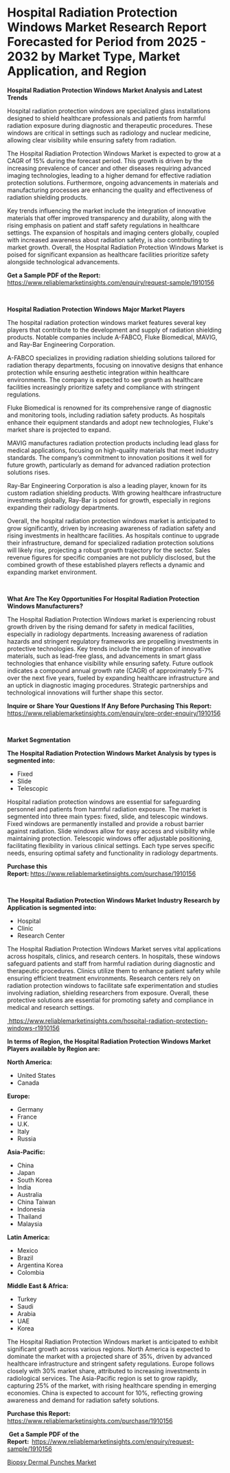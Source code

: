 <p><h1>Hospital Radiation Protection Windows Market Research Report Forecasted for Period from 2025 -  2032 by Market Type, Market Application, and Region</h1></p><p><strong>Hospital Radiation Protection Windows Market Analysis and Latest Trends</strong></p>
<p><p>Hospital radiation protection windows are specialized glass installations designed to shield healthcare professionals and patients from harmful radiation exposure during diagnostic and therapeutic procedures. These windows are critical in settings such as radiology and nuclear medicine, allowing clear visibility while ensuring safety from radiation.</p><p>The Hospital Radiation Protection Windows Market is expected to grow at a CAGR of 15% during the forecast period. This growth is driven by the increasing prevalence of cancer and other diseases requiring advanced imaging technologies, leading to a higher demand for effective radiation protection solutions. Furthermore, ongoing advancements in materials and manufacturing processes are enhancing the quality and effectiveness of radiation shielding products. </p><p>Key trends influencing the market include the integration of innovative materials that offer improved transparency and durability, along with the rising emphasis on patient and staff safety regulations in healthcare settings. The expansion of hospitals and imaging centers globally, coupled with increased awareness about radiation safety, is also contributing to market growth. Overall, the Hospital Radiation Protection Windows Market is poised for significant expansion as healthcare facilities prioritize safety alongside technological advancements.</p></p>
<p><strong>Get a Sample PDF of the Report:&nbsp;</strong> <a href="https://www.reliablemarketinsights.com/enquiry/request-sample/1910156?utm_campaign=2563&utm_medium=2&utm_source=Github&utm_content=ia&utm_term=05032025&utm_id=hospital-radiation-protection-windows">https://www.reliablemarketinsights.com/enquiry/request-sample/1910156</a></p>
<p>&nbsp;</p>
<p><strong>Hospital Radiation Protection Windows Major Market Players</strong></p>
<p><p>The hospital radiation protection windows market features several key players that contribute to the development and supply of radiation shielding products. Notable companies include A-FABCO, Fluke Biomedical, MAVIG, and Ray-Bar Engineering Corporation. </p><p>A-FABCO specializes in providing radiation shielding solutions tailored for radiation therapy departments, focusing on innovative designs that enhance protection while ensuring aesthetic integration within healthcare environments. The company is expected to see growth as healthcare facilities increasingly prioritize safety and compliance with stringent regulations.</p><p>Fluke Biomedical is renowned for its comprehensive range of diagnostic and monitoring tools, including radiation safety products. As hospitals enhance their equipment standards and adopt new technologies, Fluke's market share is projected to expand. </p><p>MAVIG manufactures radiation protection products including lead glass for medical applications, focusing on high-quality materials that meet industry standards. The company’s commitment to innovation positions it well for future growth, particularly as demand for advanced radiation protection solutions rises.</p><p>Ray-Bar Engineering Corporation is also a leading player, known for its custom radiation shielding products. With growing healthcare infrastructure investments globally, Ray-Bar is poised for growth, especially in regions expanding their radiology departments.</p><p>Overall, the hospital radiation protection windows market is anticipated to grow significantly, driven by increasing awareness of radiation safety and rising investments in healthcare facilities. As hospitals continue to upgrade their infrastructure, demand for specialized radiation protection solutions will likely rise, projecting a robust growth trajectory for the sector. Sales revenue figures for specific companies are not publicly disclosed, but the combined growth of these established players reflects a dynamic and expanding market environment.</p></p>
<p>&nbsp;</p>
<p><strong>What Are The Key Opportunities For Hospital Radiation Protection Windows Manufacturers?</strong></p>
<p><p>The Hospital Radiation Protection Windows market is experiencing robust growth driven by the rising demand for safety in medical facilities, especially in radiology departments. Increasing awareness of radiation hazards and stringent regulatory frameworks are propelling investments in protective technologies. Key trends include the integration of innovative materials, such as lead-free glass, and advancements in smart glass technologies that enhance visibility while ensuring safety. Future outlook indicates a compound annual growth rate (CAGR) of approximately 5-7% over the next five years, fueled by expanding healthcare infrastructure and an uptick in diagnostic imaging procedures. Strategic partnerships and technological innovations will further shape this sector.</p></p>
<p><strong>Inquire or Share Your Questions If Any Before Purchasing This Report:</strong> <a href="https://www.reliablemarketinsights.com/enquiry/pre-order-enquiry/1910156?utm_campaign=2563&utm_medium=2&utm_source=Github&utm_content=ia&utm_term=05032025&utm_id=hospital-radiation-protection-windows">https://www.reliablemarketinsights.com/enquiry/pre-order-enquiry/1910156</a></p>
<p>&nbsp;</p>
<p><strong>Market Segmentation</strong></p>
<p><strong>The Hospital Radiation Protection Windows Market Analysis by types is segmented into:</strong></p>
<p><ul><li>Fixed</li><li>Slide</li><li>Telescopic</li></ul></p>
<p><p>Hospital radiation protection windows are essential for safeguarding personnel and patients from harmful radiation exposure. The market is segmented into three main types: fixed, slide, and telescopic windows. Fixed windows are permanently installed and provide a robust barrier against radiation. Slide windows allow for easy access and visibility while maintaining protection. Telescopic windows offer adjustable positioning, facilitating flexibility in various clinical settings. Each type serves specific needs, ensuring optimal safety and functionality in radiology departments.</p></p>
<p><strong>Purchase this Report:&nbsp;</strong><a href="https://www.reliablemarketinsights.com/purchase/1910156?utm_campaign=2563&utm_medium=2&utm_source=Github&utm_content=ia&utm_term=05032025&utm_id=hospital-radiation-protection-windows">https://www.reliablemarketinsights.com/purchase/1910156</a></p>
<p>&nbsp;</p>
<p><strong>The Hospital Radiation Protection Windows Market Industry Research by Application is segmented into:</strong></p>
<p><ul><li>Hospital</li><li>Clinic</li><li>Research Center</li></ul></p>
<p><p>The Hospital Radiation Protection Windows Market serves vital applications across hospitals, clinics, and research centers. In hospitals, these windows safeguard patients and staff from harmful radiation during diagnostic and therapeutic procedures. Clinics utilize them to enhance patient safety while ensuring efficient treatment environments. Research centers rely on radiation protection windows to facilitate safe experimentation and studies involving radiation, shielding researchers from exposure. Overall, these protective solutions are essential for promoting safety and compliance in medical and research settings.</p></p>
<p><a href="https://www.reliablemarketinsights.com/hospital-radiation-protection-windows-r1910156?utm_campaign=2563&utm_medium=2&utm_source=Github&utm_content=ia&utm_term=05032025&utm_id=hospital-radiation-protection-windows">&nbsp;https://www.reliablemarketinsights.com/hospital-radiation-protection-windows-r1910156</a></p>
<p><strong>In terms of Region, the Hospital Radiation Protection Windows Market Players available by Region are:</strong></p>
<p>
    <p> <strong> North America: </strong>
        <ul>
            <li>United States</li>
            <li>Canada</li>
        </ul>
        </p> 
    <p> <strong> Europe: </strong>
        <ul>
            <li>Germany</li>
            <li>France</li>
            <li>U.K.</li>
            <li>Italy</li>
            <li>Russia</li>
        </ul>
        </p> 
    <p> <strong> Asia-Pacific: </strong>
        <ul>
            <li>China</li>
            <li>Japan</li>
            <li>South Korea</li>
            <li>India</li>
            <li>Australia</li>
            <li>China Taiwan</li>
            <li>Indonesia</li>
            <li>Thailand</li>
            <li>Malaysia</li>
        </ul>
        </p> 
    <p> <strong> Latin America: </strong>
        <ul>
            <li>Mexico</li>
            <li>Brazil</li>
            <li>Argentina Korea</li>
            <li>Colombia</li>
        </ul>
        </p> 
    <p> <strong> Middle East & Africa: </strong>
        <ul>
            <li>Turkey</li>
            <li>Saudi</li>
            <li>Arabia</li>
            <li>UAE</li>
            <li>Korea</li>
        </ul>
    </p>
    </p>
<p><p>The Hospital Radiation Protection Windows market is anticipated to exhibit significant growth across various regions. North America is expected to dominate the market with a projected share of 35%, driven by advanced healthcare infrastructure and stringent safety regulations. Europe follows closely with 30% market share, attributed to increasing investments in radiological services. The Asia-Pacific region is set to grow rapidly, capturing 25% of the market, with rising healthcare spending in emerging economies. China is expected to account for 10%, reflecting growing awareness and demand for radiation safety solutions.</p></p>
<p><strong>Purchase this Report: </strong><a href="https://www.reliablemarketinsights.com/purchase/1910156?utm_campaign=2563&utm_medium=2&utm_source=Github&utm_content=ia&utm_term=05032025&utm_id=hospital-radiation-protection-windows">https://www.reliablemarketinsights.com/purchase/1910156</a></p>
<p>&nbsp;<strong>Get a Sample PDF of the Report:&nbsp;&nbsp;</strong><a href="https://www.reliablemarketinsights.com/enquiry/request-sample/1910156?utm_campaign=2563&utm_medium=2&utm_source=Github&utm_content=ia&utm_term=05032025&utm_id=hospital-radiation-protection-windows">https://www.reliablemarketinsights.com/enquiry/request-sample/1910156</a></p>
<p><strong></strong></p>
<p><p><a href="https://github.com/lisaeichler20775/Market-Research-Report-List-1/blob/main/biopsy-dermal-punches-market.md?utm_campaign=2563&utm_medium=2&utm_source=Github&utm_content=ia&utm_term=05032025&utm_id=hospital-radiation-protection-windows">Biopsy Dermal Punches Market</a></p></p>